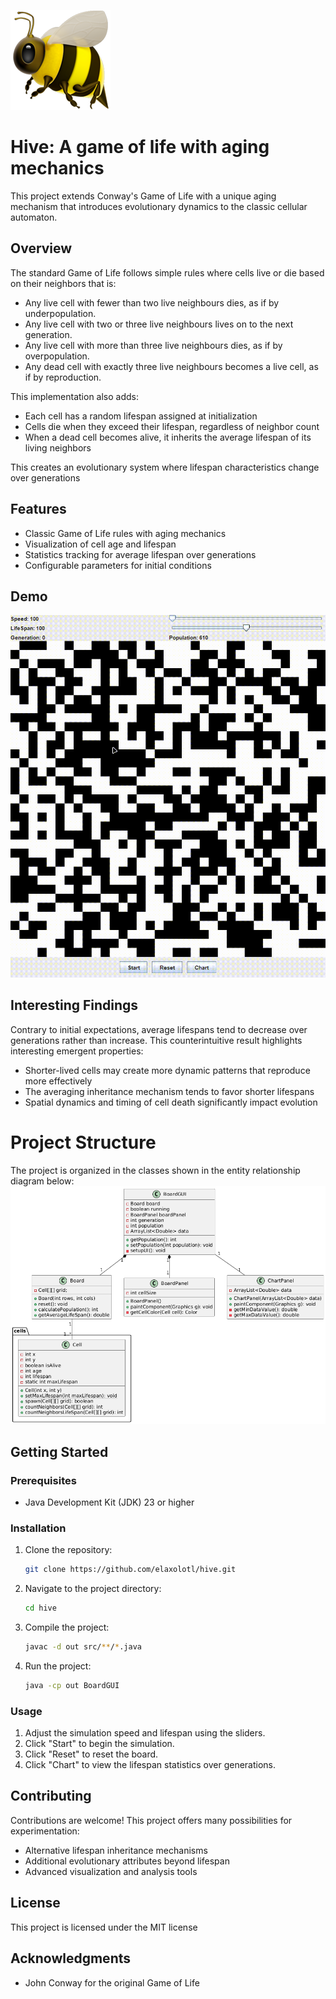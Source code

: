 ![bee icon](/static/bee-icon.png)

# Hive: A game of life with aging mechanics

This project extends Conway's Game of Life with a unique aging mechanism that introduces evolutionary dynamics to the classic cellular automaton.

## Overview

The standard Game of Life follows simple rules where cells live or die based on their neighbors that is:

- Any live cell with fewer than two live neighbours dies, as if by underpopulation.
- Any live cell with two or three live neighbours lives on to the next generation.
- Any live cell with more than three live neighbours dies, as if by overpopulation.
- Any dead cell with exactly three live neighbours becomes a live cell, as if by reproduction.

This implementation also adds:

- Each cell has a random lifespan assigned at initialization
- Cells die when they exceed their lifespan, regardless of neighbor count
- When a dead cell becomes alive, it inherits the average lifespan of its living neighbors

This creates an evolutionary system where lifespan characteristics change over generations

## Features

- Classic Game of Life rules with aging mechanics
- Visualization of cell age and lifespan
- Statistics tracking for average lifespan over generations
- Configurable parameters for initial conditions

## Demo
![demo video](/static/demo-gif.gif)

## Interesting Findings

Contrary to initial expectations, average lifespans tend to decrease over generations rather than increase. This counterintuitive result highlights interesting emergent properties:

- Shorter-lived cells may create more dynamic patterns that reproduce more effectively
- The averaging inheritance mechanism tends to favor shorter lifespans
- Spatial dynamics and timing of cell death significantly impact evolution

# Project Structure

The project is organized in the classes shown in the entity relationship diagram below:
![er-diagram-hive](/static/diagram-hive.png)

## Getting Started

### Prerequisites
- Java Development Kit (JDK) 23 or higher

### Installation
1. Clone the repository:
   ```sh
   git clone https://github.com/elaxolotl/hive.git
   ```
2. Navigate to the project directory:
   ```sh
   cd hive
   ```
3. Compile the project:
   ```sh
   javac -d out src/**/*.java
   ```
4. Run the project:
   ```sh
   java -cp out BoardGUI
   ```

### Usage
1. Adjust the simulation speed and lifespan using the sliders.
2. Click "Start" to begin the simulation.
3. Click "Reset" to reset the board.
4. Click "Chart" to view the lifespan statistics over generations.

## Contributing

Contributions are welcome! This project offers many possibilities for experimentation:
- Alternative lifespan inheritance mechanisms
- Additional evolutionary attributes beyond lifespan
- Advanced visualization and analysis tools

## License

This project is licensed under the MIT license

## Acknowledgments

- John Conway for the original Game of Life
